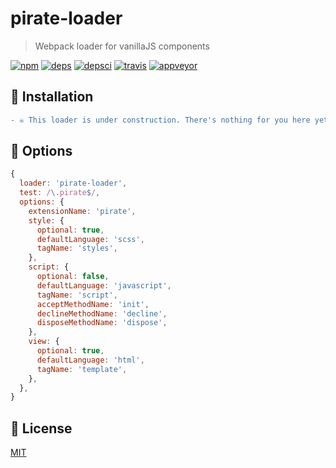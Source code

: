 # pirate-loader
> Webpack loader for vanillaJS components

[![npm][npm]][npm-url]
[![deps][deps]][deps-url]
[![depsci][depsci]][depsci-url]
[![travis][travis]][travis-url]
[![appveyor][appveyor]][appveyor-url]


## 🏴 Installation

```diff
- ☠ This loader is under construction. There's nothing for you here yet. ☠ -
```


## 🏴 Options

```javascript
{
  loader: 'pirate-loader',
  test: /\.pirate$/,
  options: {
    extensionName: 'pirate',
    style: {
      optional: true,
      defaultLanguage: 'scss',
      tagName: 'styles',
    },
    script: {
      optional: false,
      defaultLanguage: 'javascript',
      tagName: 'script',
      acceptMethodName: 'init',
      declineMethodName: 'decline',
      disposeMethodName: 'dispose',
    },
    view: {
      optional: true,
      defaultLanguage: 'html',
      tagName: 'template',
    },
  },
}
```


## 🏴 License

[MIT][license-url]


<!-- links -->

[npm]: https://badge.fury.io/js/pirate-loader.svg
[npm-url]: https://npmjs.com/package/pirate-loader

[xo]: https://img.shields.io/badge/code_style-XO-5ed9c7.svg
[xo-url]: https://github.com/sindresorhus/xo

[npm]: https://img.shields.io/npm/v/pirate-loader.svg
[npm-url]: https://npmjs.com/package/pirate-loader

[travis]: https://travis-ci.org/adriancmiranda/pirate-loader.svg?branch=master
[travis-url]: https://travis-ci.org/adriancmiranda/pirate-loader

[appveyor]: https://ci.appveyor.com/api/projects/status/hucvow1n0t3q3le3/branch/master?svg=true
[appveyor-url]: https://ci.appveyor.com/project/adriancmiranda/pirate-loader/branch/master

[deps]: https://david-dm.org/adriancmiranda/pirate-loader.svg
[deps-url]: https://david-dm.org/adriancmiranda/pirate-loader

[depsci]: https://dependencyci.com/github/adriancmiranda/pirate-loader/badge
[depsci-url]: https://dependencyci.com/github/adriancmiranda/pirate-loader

[stability]: http://badges.github.io/stability-badges/dist/experimental.svg
[stability-url]: https://cdn.meme.am/cache/instances/folder481/500x/9689481.jpg

[license-url]: https://github.com/adriancmiranda/pirate-loader/blob/master/LICENSE
